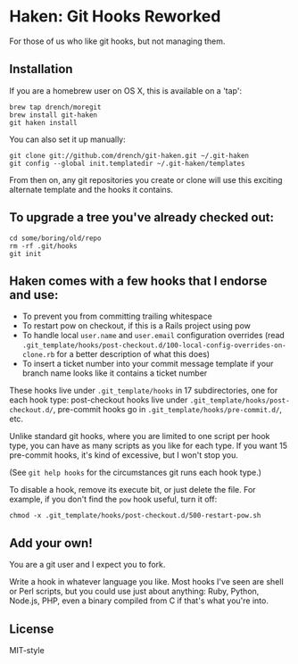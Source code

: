 # Haken: Git Hooks Reworked

For those of us who like git hooks, but not managing them.

## Installation

If you are a homebrew user on OS X, this is available on a 'tap':

    brew tap drench/moregit
    brew install git-haken
    git haken install

You can also set it up manually:

    git clone git://github.com/drench/git-haken.git ~/.git-haken
    git config --global init.templatedir ~/.git-haken/templates

From then on, any git repositories you create or clone will use this exciting
alternate template and the hooks it contains.

## To upgrade a tree you've already checked out:

    cd some/boring/old/repo
    rm -rf .git/hooks
    git init

## Haken comes with a few hooks that I endorse and use:

* To prevent you from committing trailing whitespace
* To restart pow on checkout, if this is a Rails project using pow
* To handle local `user.name` and `user.email` configuration overrides
(read `.git_template/hooks/post-checkout.d/100-local-config-overrides-on-clone.rb`
for a better description of what this does)
* To insert a ticket number into your commit message template if your branch
name looks like it contains a ticket number

These hooks live under `.git_template/hooks` in 17 subdirectories, one for
each hook type: post-checkout hooks live under `.git_template/hooks/post-checkout.d/`,
pre-commit hooks go in `.git_template/hooks/pre-commit.d/`, etc.

Unlike standard git hooks, where you are limited to one script per hook type,
you can have as many scripts as you like for each type. If you want 15
pre-commit hooks, it's kind of excessive, but I won't stop you.

(See `git help hooks` for the circumstances git runs each hook type.)

To disable a hook, remove its execute bit, or just delete the file.
For example, if you don't find the `pow` hook useful, turn it off:

    chmod -x .git_template/hooks/post-checkout.d/500-restart-pow.sh

## Add your own!

You are a git user and I expect you to fork.

Write a hook in whatever language you like. Most hooks I've seen are shell
or Perl scripts, but you could use just about anything: Ruby, Python, Node.js,
PHP, even a binary compiled from C if that's what you're into.

## License

MIT-style
